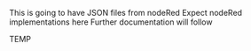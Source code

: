 This is going to have JSON files from nodeRed
Expect nodeRed implementations here
Further documentation will follow

TEMP